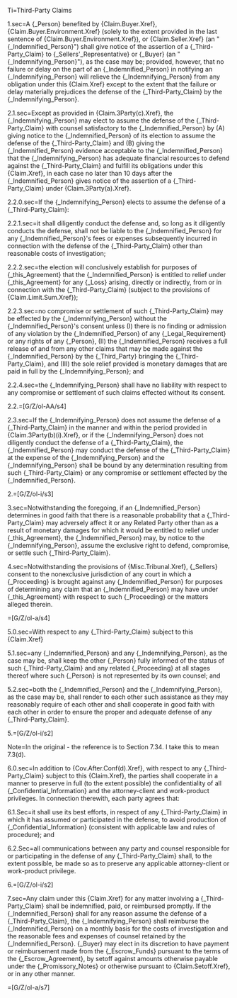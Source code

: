 Ti=Third-Party Claims

1.sec=A {_Person} benefited by {Claim.Buyer.Xref}, {Claim.Buyer.Environment.Xref} (solely to the extent provided in the last sentence of {Claim.Buyer.Environment.Xref}), or {Claim.Seller.Xref} (an "{_Indemnified_Person}") shall give notice of the assertion of a {_Third-Party_Claim} to {_Sellers'_Representative} or {_Buyer} (an "{_Indemnifying_Person}"), as the case may be; provided, however, that no failure or delay on the part of an {_Indemnified_Person} in notifying an {_Indemnifying_Person} will relieve the {_Indemnifying_Person} from any obligation under this {Claim.Xref} except to the extent that the failure or delay materially prejudices the defense of the {_Third-Party_Claim} by the {_Indemnifying_Person}.

2.1.sec=Except as provided in {Claim.3Party(c).Xref}, the {_Indemnifying_Person} may elect to assume the defense of the {_Third-Party_Claim} with counsel satisfactory to the {_Indemnified_Person} by (A) giving notice to the {_Indemnified_Person} of its election to assume the defense of the {_Third-Party_Claim} and (B) giving the {_Indemnified_Person} evidence acceptable to the {_Indemnified_Person} that the {_Indemnifying_Person} has adequate financial resources to defend against the {_Third-Party_Claim} and fulfill its obligations under this {Claim.Xref}, in each case no later than 10 days after the {_Indemnified_Person} gives notice of the assertion of a {_Third-Party_Claim} under {Claim.3Party(a).Xref}.

2.2.0.sec=If the {_Indemnifying_Person} elects to assume the defense of a {_Third-Party_Claim}:

2.2.1.sec=it shall diligently conduct the defense and, so long as it diligently conducts the defense, shall not be liable to the {_Indemnified_Person} for any {_Indemnified_Person}'s fees or expenses subsequently incurred in connection with the defense of the {_Third-Party_Claim} other than reasonable costs of investigation;

2.2.2.sec=the election will conclusively establish for purposes of {_this_Agreement} that the {_Indemnified_Person} is entitled to relief under {_this_Agreement} for any {_Loss} arising, directly or indirectly, from or in connection with the {_Third-Party_Claim} (subject to the provisions of {Claim.Limit.Sum.Xref});

2.2.3.sec=no compromise or settlement of such {_Third-Party_Claim} may be effected by the {_Indemnifying_Person} without the {_Indemnified_Person}'s consent unless (I) there is no finding or admission of any violation by the {_Indemnified_Person} of any {_Legal_Requirement} or any rights of any {_Person}, (II) the {_Indemnified_Person} receives a full release of and from any other claims that may be made against the {_Indemnified_Person} by the {_Third_Party} bringing the {_Third-Party_Claim}, and (III) the sole relief provided is monetary damages that are paid in full by the {_Indemnifying_Person}; and

2.2.4.sec=the {_Indemnifying_Person} shall have no liability with respect to any compromise or settlement of such claims effected without its consent.

2.2.=[G/Z/ol-AA/s4]

2.3.sec=If the {_Indemnifying_Person} does not assume the defense of a {_Third-Party_Claim} in the manner and within the period provided in {Claim.3Party(b)(i).Xref}, or if the {_Indemnifying_Person} does not diligently conduct the defense of a {_Third-Party_Claim}, the {_Indemnified_Person} may conduct the defense of the {_Third-Party_Claim} at the expense of the {_Indemnifying_Person} and the {_Indemnifying_Person} shall be bound by any determination resulting from such {_Third-Party_Claim} or any compromise or settlement effected by the {_Indemnified_Person}.

2.=[G/Z/ol-i/s3]

3.sec=Notwithstanding the foregoing, if an {_Indemnified_Person} determines in good faith that there is a reasonable probability that a {_Third-Party_Claim} may adversely affect it or any Related Party other than as a result of monetary damages for which it would be entitled to relief under {_this_Agreement}, the {_Indemnified_Person} may, by notice to the {_Indemnifying_Person}, assume the exclusive right to defend, compromise, or settle such {_Third-Party_Claim}.

4.sec=Notwithstanding the provisions of {Misc.Tribunal.Xref}, {_Sellers} consent to the nonexclusive jurisdiction of any court in which a {_Proceeding} is brought against any {_Indemnified_Person} for purposes of determining any claim that an {_Indemnified_Person} may have under {_this_Agreement} with respect to such {_Proceeding} or the matters alleged therein.

=[G/Z/ol-a/s4]

5.0.sec=With respect to any {_Third-Party_Claim} subject to this {Claim.Xref}

5.1.sec=any {_Indemnified_Person} and any {_Indemnifying_Person}, as the case may be, shall keep the other {_Person} fully informed of the status of such {_Third-Party_Claim} and any related {_Proceeding} at all stages thereof where such {_Person} is not represented by its own counsel; and

5.2.sec=both the {_Indemnified_Person} and the {_Indemnifying_Person}, as the case may be, shall render to each other such assistance as they may reasonably require of each other and shall cooperate in good faith with each other in order to ensure the proper and adequate defense of any {_Third-Party_Claim}.

5.=[G/Z/ol-i/s2]

Note=In the original - the reference is to Section 7.34.  I take this to mean 7.3(d).

6.0.sec=In addition to {Cov.After.Conf(d).Xref}, with respect to any {_Third-Party_Claim} subject to this {Claim.Xref}, the parties shall cooperate in a manner to preserve in full (to the extent possible) the confidentiality of all {_Confidential_Information} and the attorney-client and work-product privileges.  In connection therewith, each party agrees that:

6.1.Sec=it shall use its best efforts, in respect of any {_Third-Party_Claim} in which it has assumed or participated in the defense, to avoid production of {_Confidential_Information} (consistent with applicable law and rules of procedure); and

6.2.Sec=all communications between any party and counsel responsible for or participating in the defense of any {_Third-Party_Claim} shall, to the extent possible, be made so as to preserve any applicable attorney-client or work-product privilege.

6.=[G/Z/ol-i/s2]

7.sec=Any claim under this {Claim.Xref} for any matter involving a {_Third-Party_Claim} shall be indemnified, paid, or reimbursed promptly.  If the {_Indemnified_Person} shall for any reason assume the defense of a {_Third-Party_Claim}, the {_Indemnifying_Person} shall reimburse the {_Indemnified_Person} on a monthly basis for the costs of investigation and the reasonable fees and expenses of counsel retained by the {_Indemnified_Person}.  {_Buyer} may elect in its discretion to have payment or reimbursement made from the {_Escrow_Funds} pursuant to the terms of the {_Escrow_Agreement}, by setoff against amounts otherwise payable under the {_Promissory_Notes} or otherwise pursuant to {Claim.Setoff.Xref}, or in any other manner.

=[G/Z/ol-a/s7]

